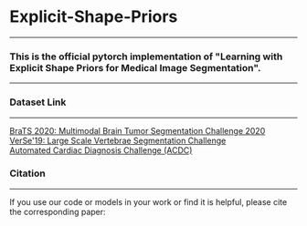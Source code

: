 # Explicit-Shape-Priors
****


### This is the official pytorch implementation of "Learning with Explicit Shape Priors for Medical Image Segmentation".
****




### Dataset Link
****  
[BraTS 2020: Multimodal Brain Tumor Segmentation Challenge 2020](https://www.med.upenn.edu/cbica/brats2020/data.html)  
[VerSe'19: Large Scale Vertebrae Segmentation Challenge](https://verse2019.grand-challenge.org/)  
[Automated Cardiac Diagnosis Challenge (ACDC)](https://www.creatis.insa-lyon.fr/Challenge/acdc/databases.html)  











### Citation
****
If you use our code or models in your work or find it is helpful, please cite the corresponding paper:
